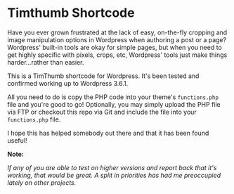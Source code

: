 Timthumb Shortcode
=================

Have you ever grown frustrated at the lack of easy, on-the-fly cropping and image manipulation options in Wordpress when authoring a post or a page? Wordpress' built-in tools are okay for simple pages, but when you need to get highly specific with pixels, crops, etc, Wordpress' tools just make things harder...rather than easier.

This is a TimThumb shortcode for Wordpress. It's been tested and confirmed working up to Wordpress 3.6.1.

All you need to do is copy the PHP code into your theme's `functions.php` file and you're good to go! Optionally, you may simply upload the PHP file via FTP or checkout this repo via Git and include the file into your `functions.php` file.

I hope this has helped somebody out there and that it has been found useful!

**Note:**

*If any of you are able to test on higher versions and report back that it's working, that would be great. A split in priorities has had me preoccupied lately on other projects.*